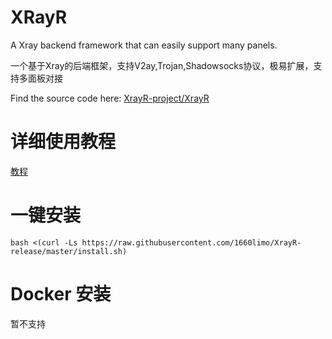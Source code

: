 # XRayR
A Xray backend framework that can easily support many panels.

一个基于Xray的后端框架，支持V2ay,Trojan,Shadowsocks协议，极易扩展，支持多面板对接

Find the source code here: [XrayR-project/XrayR](https://github.com/XrayR-project/XrayR)

# 详细使用教程

[教程](https://xrayr-project.github.io/XrayR-doc/)

# 一键安装

```
bash <(curl -Ls https://raw.githubusercontent.com/1660limo/XrayR-release/master/install.sh)
```
# Docker 安装

暂不支持

